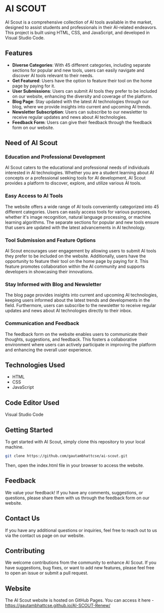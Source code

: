 
# AI SCOUT

AI Scout is a comprehensive collection of AI tools available in the market, designed to assist students and professionals in their AI-related endeavors. This project is built using HTML, CSS, and JavaScript, and developed in Visual Studio Code.



## Features

- **Diverse Categories**: With 45 different categories, including separate sections for popular and new tools, users can easily navigate and discover AI tools relevant to their needs.
- **Get Featured**: Users have the option to feature their tool on the home page by paying for it.
- **User Submissions**: Users can submit AI tools they prefer to be included on our website, enhancing the diversity and coverage of the platform.
- **Blog Page**: Stay updated with the latest AI technologies through our blog, where we provide insights into current and upcoming AI trends.
- **Newsletter Subscription**: Users can subscribe to our newsletter to receive regular updates and news about AI technologies.
- **Feedback Form**: Users can give their feedback through the feedback form on our website.

## Need of AI Scout

### Education and Professional Development

AI Scout caters to the educational and professional needs of individuals interested in AI technologies. Whether you are a student learning about AI concepts or a professional seeking tools for AI development, AI Scout provides a platform to discover, explore, and utilize various AI tools.

### Easy Access to AI Tools

The website offers a wide range of AI tools conveniently categorized into 45 different categories. Users can easily access tools for various purposes, whether it's image recognition, natural language processing, or machine learning algorithms. The separate sections for popular and new tools ensure that users are updated with the latest advancements in AI technology.

### Tool Submission and Feature Options

AI Scout encourages user engagement by allowing users to submit AI tools they prefer to be included on the website. Additionally, users have the opportunity to feature their tool on the home page by paying for it. This feature promotes collaboration within the AI community and supports developers in showcasing their innovations.

### Stay Informed with Blog and Newsletter

The blog page provides insights into current and upcoming AI technologies, keeping users informed about the latest trends and developments in the field. Furthermore, users can subscribe to the newsletter to receive regular updates and news about AI technologies directly to their inbox.

### Communication and Feedback

The feedback form on the website enables users to communicate their thoughts, suggestions, and feedback. This fosters a collaborative environment where users can actively participate in improving the platform and enhancing the overall user experience.

## Technologies Used

- HTML
- CSS
- JavaScript


## Code Editor Used

Visual Studio Code
## Getting Started

To get started with AI Scout, simply clone this repository to your local machine.

```bash
git clone https://github.com/gautambhattcse/ai-scout.git
```

Then, open the index.html file in your browser to access the website.
## Feedback

We value your feedback! If you have any comments, suggestions, or questions, please share them with us through the feedback form on our website.
## Contact Us

If you have any additional questions or inquiries, feel free to reach out to us via the contact us page on our website.
## Contributing

We welcome contributions from the community to enhance AI Scout. If you have suggestions, bug fixes, or want to add new features, please feel free to open an issue or submit a pull request.
## Website

The AI Scout website is hosted on GitHub Pages. You can access it here - https://gautambhattcse.github.io/AI-SCOUT-Renew/